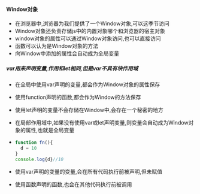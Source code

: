 #### Window对象

- 在浏览器中,浏览器为我们提供了一个Window对象,可以这季节访问
- Window对象还负责存储js中的内置对象哪个和浏览器的宿主对象
- window对象的属性可以通过Window对象访问,也可以直接访问
- 函数可以认为是Window对象的方法
- 向Window中添加的属性会自动成为全局变量

##### var用来声明变量,作用和let相同,但是var不具有块作用域

- 在全局中使用var声明的变量,都会作为Window对象的属性保存

- 使用function声明的函数,都会作为Window的方法保存

- 使用let声明的变量不会存储在Window中,会存在一个秘密的地方

- 在局部作用域中,如果没有使用var或let声明变量,则变量会自动成为Window对象的属性,也就是全局变量

- ```js
  function fn(){
    d = 10
  }
  console.log{d}//10
  ```

- 使用var声明的变量的变量,会在所有代码执行前被声明,但未赋值

- 使用函数声明的函数,也会在其他代码执行前被调用